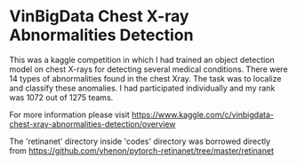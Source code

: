 # VinBigData Chest X-ray Abnormalities Detection

This was a kaggle competition in which I had trained an object detection model on chest X-rays for detecting several medical conditions. There were 14 types of abnormalities found in the chest Xray. The task was to localize and classify these anomalies.
I had participated individually and my rank was 1072 out of 1275 teams.

For more information please visit https://www.kaggle.com/c/vinbigdata-chest-xray-abnormalities-detection/overview

The 'retinanet' directory inside 'codes' directory was borrowed directly from https://github.com/yhenon/pytorch-retinanet/tree/master/retinanet
